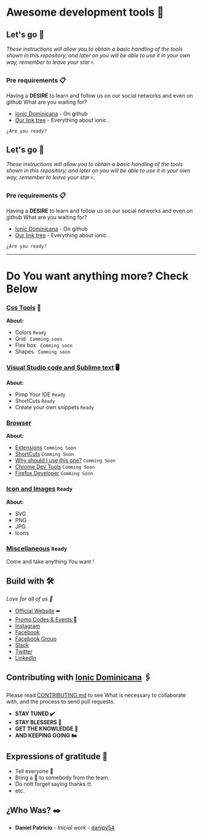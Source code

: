 # Awesome development tools  📌


## Let's go 🚀

_These instructions will allow you to obtain a basic handling of the tools shown in this repository, and later on you will be able to use it in your own way, remember to leave your star⭐._




### Pre requirements 📋



  Having a **DESIRE** to learn and follow us on our social networks and even on github What are you waiting for?
* [Ionic Dominicana](https://github.com/ionicdominicana) - On github
* [Our link tree](https://www.sublimetext.com/3) - Everything about ionic .

````
¿Are you ready?
````




## Let's go 🚀

_These instructions will allow you to obtain a basic handling of the tools shown in this repository, and later on you will be able to use it in your own way, remember to leave your star⭐._




### Pre requirements 📋



  Having a **DESIRE** to learn and follow us on our social networks and even on github What are you waiting for?
* [Ionic Dominicana](https://github.com/ionicdominicana) - On github
* [Our link tree](https://www.sublimetext.com/3) - Everything about ionic .

````
¿Are you ready?
````
*************************************

# Do You want anything more? Check Below 


### [Css Tools](https://github.com/ionicdominicana/Awesome-development-tools/blob/main/css-Tools/CssTools.md) 🎨 

**About:**
 
* Colors ``Ready``
* Grid `` Comming soon``
* Flex box `` Comming soon``
* Shapes `` Comming soon``

### [Visual Studio code and Sublime text](https://github.com/ionicdominicana/Awesome-development-tools/blob/main/ides-tools/ides.md) 🖥️

**About:** 
          
* Pimp Your IDE ``Ready``
* ShortCuts   ``Ready``
* Create your own snippets   ``Ready``




### [Browser](https://github.com/ionicdominicana/Awesome-development-tools/blob/main/Browsers/browsers.md) 

**About:**
* [Extensions]()  ``Comming Soon``
* [ShortCuts]()  ``Comming Soon``
* [Why should I use this one?]()  ``Comming Soon``
* [Chrome Dev Tools]() ``Comming Soon``
* [Firefox Developer]() ``Comming Soon``


### [Icon and Images](https://github.com/ionicdominicana/Awesome-development-tools/blob/main/css-Tools/CssTools.md) ``Ready``

**About:**
* SVG  
* PNG
* JPG 
* Icons  

### [Miscellaneous](https://github.com/ionicdominicana/Awesome-development-tools/blob/main/miscellaneous/miscellaneous.md)  ````Ready ````
Come and take anything You want !

## Build with  🛠️

_Love for all of us 🥰_



* [Official Website](https://ionicdominicana.com) ⬅️
* [Promo Codes & Events:](https://ionicdominicana.com)🎁
* [Instagram](https://www.instagram.com/ionicdominicana/)   
* [Facebook](https://www.facebook.com/IonicDominican/) 
* [Facebook Group](https://www.facebook.com/groups/ionicdominican) 
* [Slack](https://bit.ly/3nLfesW) 
* [Twitter](https://twitter.com/ionicdominican) 
* [LinkedIn](https://www.linkedin.com/groups/8873923/) 


## Contributing with [Ionic Dominicana](https://github.com/ionicdominicana)  🖇️

Please read [CONTRIBUTING.md](https://github.com/ionicdominicana/Dev-sTools//master/CONTRIBUTING.md) to see What is necessary to collaborate with, and the process to send pull requests.

 * **STAY TUNED ✔️**
 * **STAY BLESSERS 👏**
 * **GET  THE KNOWLEDGE 🧠**
 * **AND KEEPING GOING 🏍️**





## Expressions of gratitude 🎁

* Tell everyone 📢
* Bring a 🍺 to somebody from the team. 
* Do nott forget saying thanks 🤓.
* etc.


## ¿Who Was? ✒️



* **Daniel Patricio** - *Inicial work* - [danipv54](https://github.com/danipv54) 
